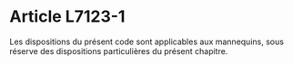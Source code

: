 # Article L7123-1

Les dispositions du présent code sont applicables aux mannequins, sous réserve des dispositions particulières du présent chapitre.